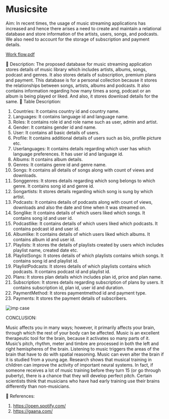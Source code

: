 # Musicsite

Aim:
In recent times, the usage of music streaming applications has increased
and hence there arises a need to create and maintain a relational database
and store information of the artists, users, songs, and podcasts. We also
need to account for the storage of subscription and payment details.



[Work flow.pdf](https://github.com/dhrutikaila/FinalProject/files/8058139/Work.flow.pdf)


 Description:
The proposed database for music streaming application stores details of
music library which includes artists, albums, songs, podcast and genres. It
also stores details of subscription, premium plans and payment. This
database is for a personal collection because it stores the relationships
between songs, artists, albums and podcasts. It also contains information
regarding how many times a song, podcast or an album is being played or
liked. And also, it stores download details for the same.
 Table Description:
1. Countries: It contains country id and country name.
2. Languages: It contains language id and language name.
3. Roles: It contains role id and role name such as user, admin and artist.
4. Gender: It contains gender id and name.
5. User: It contains all basic details of users.
6. Profile: It contains additional details of users such as bio, profile
picture etc.
7. Userlanguages: It contains details regarding which user has which
language preferences. It has user id and language id.
8. Albums: It contains album details.
9. Genres: It contains genre id and genre name.
10. Songs: It contains all details of songs along with count of views and
downloads.
11. Songgenres: It stores details regarding which song belongs to which
genre. It contains song id and genre id.
12. Songartists: It stores details regarding which song is sung by which
artist.
13. Podcasts: It contains details of podcasts along with count of views,
downloads and also the date and time when it was streamed on.
14. Songlike: It contains details of which users liked which songs. It
contains song id and user id.
15. Podcastlike: It contains details of which users liked which podcasts. It
contains podcast id and user id.
16. Albumlike: It contains details of which users liked which albums. It
contains album id and user id.
17. Playlists: It stores the details of playlists created by users which
includes playlist name, created date etc.
18. PlaylistSongs: It stores details of which playlists contains which songs.
It contains song id and playlist id.
19. PlaylistPodcasts: It stores details of which playlists contains which
podcasts. It contains podcast id and playlist id.
20. Plans: It stores plan details which includes plan id, price and plan
name.
21. Subscription: It stores details regarding subscription of plans by users.
It contains subscription id, plan id, user id and duration.
22. PaymentMethod: It stores paymentmethod id and payment type.
23. Payments: It stores the payment details of subscribers.


![imp case](https://user-images.githubusercontent.com/88370858/153806428-9d3a8a8c-fc99-4213-b826-13db1e9f2a63.PNG)


CONCLUSION: 

Music affects you in many ways; however, it primarily affects your brain, through which the rest of your body can be affected. Music is an excellent therapeutic tool for the brain, because it activates so many parts of it. Music’s pitch, rhythm, meter and timbre are processed in both the left and right hemispheres of the brain. Listening to music triggers the areas of the brain that have to do with spatial reasoning. Music can even alter the brain if it is studied from a young age. Research shows that musical training in children can improve the activity of important neural systems. In fact, if someone receives a lot of music training before they turn 15 (or go through puberty), there is a chance that they will develop perfect pitch. Certain scientists think that musicians who have had early training use their brains differently than non-musicians.


 References:
1. https://open.spotify.com/
2. https://gaana.com/
